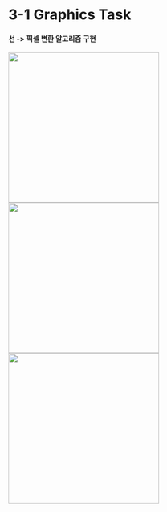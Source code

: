 # 3-1 Graphics Task

#### 선 -> 픽셀 변환 알고리즘 구현  
<img src = "https://user-images.githubusercontent.com/93725108/209472252-35e704ae-8a3a-492a-978f-466813848acf.png" width="300px">  
<img src = "https://user-images.githubusercontent.com/93725108/209472266-c842576e-d9ff-4343-8084-59364d76346c.png" width="300px">  
<img src = "https://user-images.githubusercontent.com/93725108/209472285-fa11e219-e5bc-4831-9aae-abe5595439a9.png" width="300px">  

